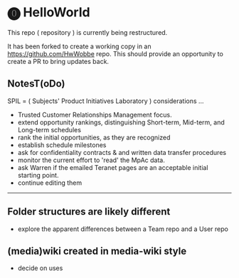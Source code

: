 # ⓿ HelloWorld
This repo ( repository ) is currently being restructured.

It has been forked to create a working copy in an https://github.com/HwWobbe repo.  This should provide an opportunity to create a PR to bring updates back.

## NotesT(oDo)
SPIL = ( Subjects' Product Initiatives Laboratory ) considerations ...
* Trusted Customer Relationships Management focus.
* extend opportunity rankings, distinguishing Short-term, Mid-term, and Long-term schedules
* rank the initial opportunities, as they are recognized
* establish schedule milestones
* ask for confidentiality contracts & and written data transfer procedures
* monitor the current effort to 'read' the MpAc data.
* ask Warren if the emailed Teranet pages are an acceptable initial starting point.
* continue editing them

<hr>

## Folder structures are likely different
* explore the apparent differences between a Team repo and a User repo

## (media)wiki created in media-wiki style
* decide on uses
